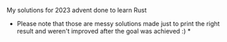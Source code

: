 My solutions for 2023 advent done to learn Rust

* Please note that those are messy solutions made just to print the right result and weren't improved after the goal was achieved :) *
